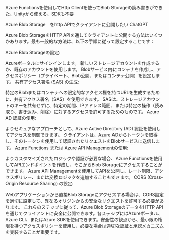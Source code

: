Azure Functionsを使用してHttp Clientを使ってBlob Storageの読み書きができた、Unityから使える、SDKも不要

Azure Blob Storage　をhttp APIでクライアントに公開したい
ChatGPT

Azure Blob StorageをHTTP APIを通してクライアントに公開する方法はいくつかあります。最も一般的な方法は、以下の手順に従って設定することです：

Azure Blob Storageの設定:

Azureポータルにサインインします。
新しいストレージアカウントを作成するか、既存のアカウントを使用します。
Blobサービス内にコンテナを作成し、アクセスポリシー（プライベート、Blob公開、またはコンテナ公開）を設定します。
共有アクセス署名 (SAS) の生成:

特定のBlobまたはコンテナへの限定的なアクセス権を持つURLを生成するために、共有アクセス署名（SAS）を使用できます。
SASは、ストレージアカウントのキーを共有せずに、特定の期間、IPアドレス範囲、または特定の操作（読み取り、書き込み、削除）に対するアクセスを許可するためのものです。
Azure AD 認証の使用:

よりセキュアなアプローチとして、Azure Active Directory (AD) 認証を使用してアクセスを制御できます。
クライアントは、Azure ADからトークンを取得し、そのトークンを使用して認証されたリクエストをBlobサービスに送信します。
Azure Functions または Azure API Managementの使用:

よりカスタマイズされたロジックや認証が必要な場合、Azure Functionsを使用してAPIエンドポイントを作成し、そこからBlob Storageにアクセスすることができます。
Azure API Managementを使用してAPIを公開し、レート制限、アクセスポリシー、または変換ロジックを追加することもできます。
CORS (Cross-Origin Resource Sharing) の設定:

Webアプリケーションから直接Blob Storageにアクセスする場合は、CORS設定を適切に設定して、異なるオリジンからの安全なリクエストを許可する必要があります。
これらのステップに従って、Azure Blob StorageのデータをHTTP APIを通じてクライアントに安全に公開できます。各ステップにはAzureポータル、Azure CLI、またはAzure SDKを使用できます。安全性の観点から、最小限の権限を持つアクセスポリシーを使用し、必要な場合は適切な認証と承認メカニズムを実装することが重要です。



